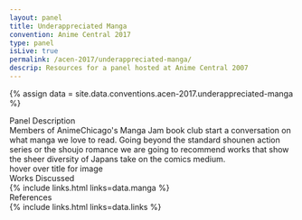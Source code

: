 ```yaml
---
layout: panel
title: Underappreciated Manga
convention: Anime Central 2017
type: panel
isLive: true
permalink: /acen-2017/underappreciated-manga/
descrip: Resources for a panel hosted at Anime Central 2007
---
```


{% assign data = site.data.conventions.acen-2017.underappreciated-manga %}

<div class="manga-header">Panel Description</div>
<div class="panel-description">
  Members of AnimeChicago's Manga Jam book club start a conversation on what manga we love to read. Going beyond the standard shounen action series or the shoujo romance we are going to recommend works that show the sheer diversity of Japans take on the comics medium.
</div>

<div class="manga-list">
<div class="manga-img default"> hover over title for image </div>
<div class="manga-header"> Works Discussed </div>
{% include links.html links=data.manga %}
</div>

<div class="manga-header"> References </div>
{% include links.html links=data.links %}
